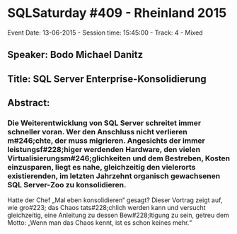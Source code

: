 # SQLSaturday #409 - Rheinland 2015
Event Date: 13-06-2015 - Session time: 15:45:00 - Track: 4 - Mixed
## Speaker: Bodo Michael Danitz
## Title: SQL Server Enterprise-Konsolidierung
## Abstract:
### Die Weiterentwicklung von SQL Server schreitet immer schneller voran. Wer den Anschluss nicht verlieren m#246;chte, der muss migrieren. Angesichts der immer leistungsf#228;higer werdenden Hardware, den vielen Virtualisierungsm#246;glichkeiten und dem Bestreben, Kosten einzusparen, liegt es nahe, gleichzeitig den vielerorts existierenden, im letzten Jahrzehnt organisch gewachsenen SQL Server-Zoo zu konsolidieren.

Hatte der Chef „Mal eben konsolidieren“ gesagt?
Dieser Vortrag zeigt auf, wie gro#223; das Chaos tats#228;chlich werden kann und versucht gleichzeitig, eine Anleitung zu dessen Bew#228;ltigung zu sein, getreu dem Motto: „Wenn man das Chaos kennt, ist es schon keines mehr.“ 
